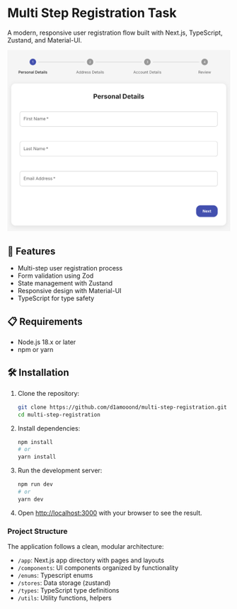 # Multi Step Registration Task

A modern, responsive user registration flow built with Next.js, TypeScript, Zustand, and Material-UI.

![Registration Wizard Screenshot](public/screenshot.png)

## 🚀 Features

- Multi-step user registration process
- Form validation using Zod
- State management with Zustand
- Responsive design with Material-UI
- TypeScript for type safety

## 📋 Requirements

- Node.js 18.x or later
- npm or yarn

## 🛠️ Installation

1. Clone the repository:
   ```bash
   git clone https://github.com/d1amooond/multi-step-registration.git
   cd multi-step-registration
   ```

2. Install dependencies:
   ```bash
   npm install
   # or
   yarn install
   ```

3. Run the development server:
   ```bash
   npm run dev
   # or
   yarn dev
   ```

4. Open [http://localhost:3000](http://localhost:3000) with your browser to see the result.

### Project Structure

The application follows a clean, modular architecture:

- `/app`: Next.js app directory with pages and layouts
- `/components`: UI components organized by functionality
- `/enums`: Typescript enums
- `/stores`: Data storage (zustand)
- `/types`: TypeScript type definitions
- `/utils`: Utility functions, helpers
